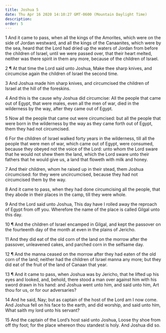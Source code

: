 ```yaml
---
title: Joshua 5
date: Thu Apr 16 2020 14:10:27 GMT-0600 (Mountain Daylight Time)
description: 
order: 5
---
```


<p>
  1 And it came to pass, when all the kings of the Amorites, which were on the
  side of Jordan westward, and all the kings of the Canaanites, which were by
  the sea, heard that the Lord had dried up the waters of Jordan from before the
  children of Israel, until we were passed over, that their heart melted,
  neither was there spirit in them any more, because of the children of Israel.
</p>
<p>
  2 &#xB6; At that time the Lord said unto Joshua, Make thee sharp knives, and
  circumcise again the children of Israel the second time.
</p>
<span></span>
<p>
  3 And Joshua made him sharp knives, and circumcised the children of Israel at
  the hill of the foreskins.
</p>
<p>
  4 And this is the cause why Joshua did circumcise: All the people that came
  out of Egypt, that were males, even all the men of war, died in the wilderness
  by the way, after they came out of Egypt.
</p>
<p>
  5 Now all the people that came out were circumcised: but all the people that
  were born in the wilderness by the way as they came forth out of Egypt, them
  they had not circumcised.
</p>
<p>
  6 For the children of Israel walked forty years in the wilderness, till all
  the people that were men of war, which came out of Egypt, were consumed,
  because they obeyed not the voice of the Lord: unto whom the Lord sware that
  he would not shew them the land, which the Lord sware unto their fathers that
  he would give us, a land that floweth with milk and honey.
</p>
<p>
  7 And their children, whom he raised up in their stead, them Joshua
  circumcised: for they were uncircumcised, because they had not circumcised
  them by the way.
</p>
<p>
  8 And it came to pass, when they had done circumcising all the people, that
  they abode in their places in the camp, till they were whole.
</p>
<p>
  9 And the Lord said unto Joshua, This day have I rolled away the reproach of
  Egypt from off you. Wherefore the name of the place is called Gilgal unto this
  day.
</p>
<p>
  10 &#xB6; And the children of Israel encamped in Gilgal, and kept the passover
  on the fourteenth day of the month at even in the plains of Jericho.
</p>
<p>
  11 And they did eat of the old corn of the land on the morrow after the
  passover, unleavened cakes, and parched corn in the selfsame day.
</p>
<p>
  12 &#xB6; And the manna ceased on the morrow after they had eaten of the old
  corn of the land; neither had the children of Israel manna any more; but they
  did eat of the fruit of the land of Canaan that year.
</p>
<p>
  13 &#xB6; And it came to pass, when Joshua was by Jericho, that he lifted up
  his eyes and looked, and, behold, there stood a man over against him with his
  sword drawn in his hand: and Joshua went unto him, and said unto him, Art thou
  for us, or for our adversaries?
</p>
<p>
  14 And he said, Nay; but as captain of the host of the Lord am I now come. And
  Joshua fell on his face to the earth, and did worship, and said unto him, What
  saith my lord unto his servant?
</p>
<p>
  15 And the captain of the Lord&#x2019;s host said unto Joshua, Loose thy shoe
  from off thy foot; for the place whereon thou standest is holy. And Joshua did
  so.
</p>
